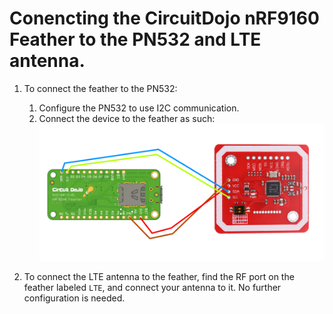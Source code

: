 # Conencting the CircuitDojo nRF9160 Feather to the PN532 and LTE antenna.
1. To connect the feather to the PN532:
   1) Configure the PN532 to use I2C communication.
   2) Connect the device to the feather as such:
   ![Connection diagram for the CircuitDojo nRF9160 Feather to the Elechouse NFC Module V3, AKA PN532.](connection-feather-to-nfc-module.png)
   
2. To connect the LTE antenna to the feather, find the RF port on the feather labeled `LTE`, and connect your antenna to it. No further configuration is needed.